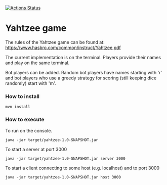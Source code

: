 [![Actions Status](https://github.com/dranidis/yahtzee/workflows/Java%20CI/badge.svg)](https://github.com/dranidis/yahtzee/actions)

# Yahtzee game

The rules of the Yahtzee game can be found at: https://www.hasbro.com/common/instruct/Yahtzee.pdf

The current implementation is on the terminal.
Players provide their names and play on the same
terminal. 

Bot players can be added. Random bot players have names starting with 'r' and bot players who use a greedy strategy for scoring (still keeping dice randomly) start with 'm'.

### How to install
```
mvn install
```

### How to execute

To run on the console.
```
java -jar target/yahtzee-1.0-SNAPSHOT.jar
```

To start a server at port 3000
```
java -jar target/yahtzee-1.0-SNAPSHOT.jar server 3000
```

To start a client connecting to some host (e.g. localhost) and to port 3000
```
java -jar target/yahtzee-1.0-SNAPSHOT.jar host 3000
```
